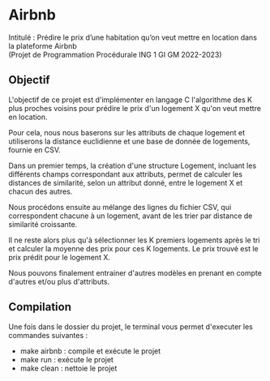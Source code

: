 # Airbnb
Intitulé : Prédire le prix d’une habitation qu’on veut mettre en  location dans la plateforme Airbnb  
(Projet de Programmation Procédurale ING 1 GI GM 2022-2023)  
 
## Objectif
L'objectif de ce projet est d'implémenter en langage C l'algorithme des K plus proches voisins pour prédire le prix d'un logement X qu'on veut mettre en location.  
  
Pour cela, nous nous baserons sur les attributs de chaque logement et utiliserons la distance euclidienne et une base de donnée de logements, fournie en CSV.  
  
Dans un premier temps, la création d'une structure Logement, incluant les différents champs correspondant aux attributs, permet de calculer les distances de similarité, selon un attribut donné, entre le logement X et chacun des autres.  
  
Nous procédons ensuite au mélange des lignes du fichier CSV, qui correspondent chacune à un logement, avant de les trier par distance de similarité croissante.  

Il ne reste alors plus qu'à sélectionner les K premiers logements après le tri et calculer la moyenne des prix pour ces K logements. Le prix trouvé est le prix prédit pour le logement X.

Nous pouvons finalement entrainer d'autres modèles en prenant en compte d'autres et/ou plus d'attributs.   
  
## Compilation
Une fois dans le dossier du projet, le terminal vous permet d'executer les commandes suivantes :  
* make airbnb : compile et exécute le projet
* make run : exécute le projet
* make clean : nettoie le projet
